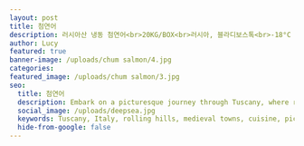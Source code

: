 ```yaml
---
layout: post
title: 첨연어
description: 러시아산 냉동 첨연어<br>20KG/BOX<br>러시아, 블라디보스톡<br>-18°С 이하 냉동보관
author: Lucy
featured: true
banner-image: /uploads/chum salmon/4.jpg
categories:
featured_image: /uploads/chum salmon/3.jpg
seo:
  title: 첨연어
  description: Embark on a picturesque journey through Tuscany, where rolling hills, medieval towns, and exquisite cuisine come together to create a truly unforgettable experience.
  social_image: /uploads/deepsea.jpg
  keywords: Tuscany, Italy, rolling hills, medieval towns, cuisine, picturesque journey
  hide-from-google: false
---
```



